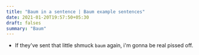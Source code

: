 ```yaml
---
title: "Baum in a sentence | Baum example sentences"
date: 2021-01-20T19:57:50+05:30
draft: falses
summary: "Baum"
---
```

- If they've sent that little shmuck `baum` again, i'm gonna be real pissed off.
                 
